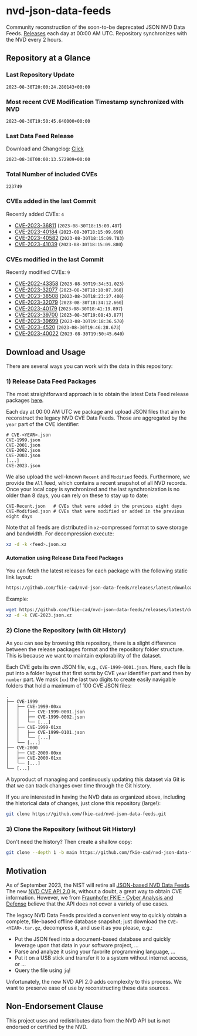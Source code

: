 # nvd-json-data-feeds

Community reconstruction of the soon-to-be deprecated JSON NVD Data Feeds. 
[Releases](https://github.com/fkie-cad/nvd-json-data-feeds/releases/latest) each day at 00:00 AM UTC.
Repository synchronizes with the NVD every 2 hours.

## Repository at a Glance

### Last Repository Update

```plain
2023-08-30T20:00:24.280143+00:00
```

### Most recent CVE Modification Timestamp synchronized with NVD

```plain
2023-08-30T19:50:45.640000+00:00
```

### Last Data Feed Release

Download and Changelog: [Click](https://github.com/fkie-cad/nvd-json-data-feeds/releases/latest)

```plain
2023-08-30T00:00:13.572909+00:00
```

### Total Number of included CVEs

```plain
223749
```

### CVEs added in the last Commit

Recently added CVEs: `4`

* [CVE-2023-36811](CVE-2023/CVE-2023-368xx/CVE-2023-36811.json) (`2023-08-30T18:15:09.487`)
* [CVE-2023-40184](CVE-2023/CVE-2023-401xx/CVE-2023-40184.json) (`2023-08-30T18:15:09.690`)
* [CVE-2023-40582](CVE-2023/CVE-2023-405xx/CVE-2023-40582.json) (`2023-08-30T18:15:09.783`)
* [CVE-2023-41039](CVE-2023/CVE-2023-410xx/CVE-2023-41039.json) (`2023-08-30T18:15:09.880`)


### CVEs modified in the last Commit

Recently modified CVEs: `9`

* [CVE-2022-43358](CVE-2022/CVE-2022-433xx/CVE-2022-43358.json) (`2023-08-30T19:34:51.023`)
* [CVE-2023-32077](CVE-2023/CVE-2023-320xx/CVE-2023-32077.json) (`2023-08-30T18:18:07.060`)
* [CVE-2023-38508](CVE-2023/CVE-2023-385xx/CVE-2023-38508.json) (`2023-08-30T18:23:27.400`)
* [CVE-2023-32079](CVE-2023/CVE-2023-320xx/CVE-2023-32079.json) (`2023-08-30T18:34:12.660`)
* [CVE-2023-40179](CVE-2023/CVE-2023-401xx/CVE-2023-40179.json) (`2023-08-30T18:41:19.897`)
* [CVE-2023-39700](CVE-2023/CVE-2023-397xx/CVE-2023-39700.json) (`2023-08-30T19:08:43.877`)
* [CVE-2023-39699](CVE-2023/CVE-2023-396xx/CVE-2023-39699.json) (`2023-08-30T19:18:36.570`)
* [CVE-2023-4520](CVE-2023/CVE-2023-45xx/CVE-2023-4520.json) (`2023-08-30T19:46:28.673`)
* [CVE-2023-40022](CVE-2023/CVE-2023-400xx/CVE-2023-40022.json) (`2023-08-30T19:50:45.640`)


## Download and Usage

There are several ways you can work with the data in this repository:

### 1) Release Data Feed Packages

The most straightforward approach is to obtain the latest Data Feed release packages [here](https://github.com/fkie-cad/nvd-json-data-feeds/releases/latest).

Each day at 00:00 AM UTC we package and upload JSON files that aim to reconstruct the legacy NVD CVE Data Feeds.
Those are aggregated by the `year` part of the CVE identifier:

```
# CVE-<YEAR>.json
CVE-1999.json
CVE-2001.json
CVE-2002.json
CVE-2003.json
[...]
CVE-2023.json
```

We also upload the well-known `Recent` and `Modified` feeds.
Furthermore, we provide the `All` feed, which contains a recent snapshot of all NVD records.
Once your local copy is synchronized and the last synchronization is no older than 8 days, you can rely on these to stay up to date:

```plain
CVE-Recent.json   # CVEs that were added in the previous eight days
CVE-Modified.json # CVEs that were modified or added in the previous eight days
```

Note that all feeds are distributed in `xz`-compressed format to save storage and bandwidth.
For decompression execute:

```sh
xz -d -k <feed>.json.xz
```


#### Automation using Release Data Feed Packages

You can fetch the latest releases for each package with the following static link layout:

```sh
https://github.com/fkie-cad/nvd-json-data-feeds/releases/latest/download/CVE-<YEAR>.json.xz
```

Example:

```sh
wget https://github.com/fkie-cad/nvd-json-data-feeds/releases/latest/download/CVE-2023.json.xz
xz -d -k CVE-2023.json.xz
```

### 2) Clone the Repository (with Git History)

As you can see by browsing this repository, there is a slight difference between the release packages format and the repository folder structure.
This is because we want to maintain explorability of the dataset.

Each CVE gets its own JSON file, e.g., `CVE-1999-0001.json`.
Here, each file is put into a folder layout that first sorts by CVE `year` identifier part and then by `number` part.
We mask (`xx`) the last two digits to create easily navigable folders that hold a maximum of 100 CVE JSON files:

```plain
.
├── CVE-1999
│   ├── CVE-1999-00xx
│   │   ├── CVE-1999-0001.json
│   │   ├── CVE-1999-0002.json
│   │   └── [...]
│   ├── CVE-1999-01xx
│   │   ├── CVE-1999-0101.json
│   │   └── [...]
│   └── [...]
├── CVE-2000
│   ├── CVE-2000-00xx
│   ├── CVE-2000-01xx
│   └── [...]
└── [...]
```

A byproduct of managing and continuously updating this dataset via Git is that we can track changes over time through the Git history.

If you are interested in having the NVD data as organized above, including the historical data of changes, just clone this repository (large!):

```sh
git clone https://github.com/fkie-cad/nvd-json-data-feeds.git
```

### 3) Clone the Repository (without Git History)

Don't need the history? Then create a shallow copy:

```sh
git clone --depth 1 -b main https://github.com/fkie-cad/nvd-json-data-feeds.git
```

## Motivation

As of September 2023, the NIST will retire all [JSON-based NVD Data Feeds](https://nvd.nist.gov/vuln/data-feeds#divRetirementBanner-1).
The new [NVD CVE API 2.0](https://nvd.nist.gov/developers/vulnerabilities) is, without a doubt, a great way to obtain CVE information.
However, we from [Fraunhofer FKIE - Cyber Analysis and Defense](https://www.fkie.fraunhofer.de/en/departments/cad.html) believe that the API does not cover a variety of use cases.

The legacy NVD Data Feeds provided a convenient way to quickly obtain a complete, file-based offline database snapshot; just download the `CVE-<YEAR>.tar.gz`, decompress it, and use it as you please, e.g.:

* Put the JSON feed into a document-based database and quickly leverage upon that data in your software project, ...
* Parse and analyze it using your favorite programming language, ...
* Put it on a USB stick and transfer it to a system without internet access, or ...
* Query the file using `jq`!

Unfortunately, the new NVD API 2.0 adds complexity to this process.
We want to preserve ease of use by reconstructing these data sources.

## Non-Endorsement Clause

This project uses and redistributes data from the NVD API but is not endorsed or certified by the NVD.